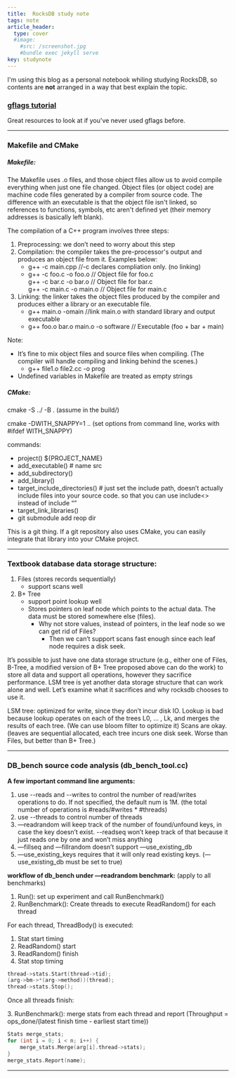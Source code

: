 ```yaml
---
title:  RocksDB study note
tags: note
article_header:
  type: cover
  #image:
    #src: /screenshot.jpg
    #bundle exec jekyll serve
key: studynote
---
```


I'm using this blog as a personal notebook whiling studying RocksDB, so contents are **not** arranged in a way that best explain the topic.

### [gflags tutorial](https://gflags.github.io/gflags/)

Great resources to look at if you've never used gflags before.

---

### Makefile and CMake

##### Makefile:

The Makefile uses .o files, and those object files allow us to avoid compile everything when just one file changed. Object files (or object code) are machine code files generated by a compiler from source code. The difference with an executable is that the object file isn't linked, so references to functions, symbols, etc aren't defined yet (their memory addresses is basically left blank).

The compilation of a C++ program involves three steps:
1. Preprocessing: we don’t need to worry about this step
2. Compilation: the compiler takes the pre-processor's output and produces an object file from it. Examples below:
    - g++ -c main.cpp //-c declares compliation only. (no linking)
    - g++ -c foo.c -o foo.o              // Object file for foo.c  
	  g++ -c bar.c -o bar.o              // Object file for bar.c  
	  g++ -c main.c -o main.o        // Object file for main.c
3. Linking: the linker takes the object files produced by the compiler and produces either a library or an executable file.
    - g++ main.o -omain //link main.o with standard library and output executable
    - g++ foo.o bar.o main.o -o software // Executable (foo + bar + main)

Note:
- It’s fine to mix object files and source files when compiling. (The compiler will handle compiling and linking behind the scenes.)
    - g++ file1.o file2.cc -o prog
- Undefined variables in Makefile are treated as empty strings

##### CMake:

cmake -S ../ -B . (assume in the build/)

cmake -DWITH_SNAPPY=1 .. (set options from command line, works with #ifdef WITH_SNAPPY)

commands:
- project() ${PROJECT_NAME}
- add_executable() # name src
- add_subdirectory()
- add_library()
- target_include_directories() # just set the include path, doesn’t actually include files into your source code. so that you can use include<> instead of include “”
- target_link_libraries()
- git submodule add reop dir

This is a git thing. If a git repository also uses CMake, you can easily integrate that library into your CMake project.

---

### Textbook database data storage structure:

1. Files (stores records sequentially)
   - support scans well
2. B+ Tree
    - support point lookup well
    - Stores pointers on leaf node which points to the actual data. The data must be stored somewhere else (files).
        - Why not store values, instead of pointers, in the leaf node so we can get rid of Files?
            - Then we can’t support scans fast enough since each leaf node requires a disk seek.

It’s possible to just have one data storage structure (e.g., either one of Files, B-Tree, a modified version of B+ Tree proposed above can do the work) to store all data and support all operations, however they sacrifice performance. LSM tree is yet another data storage structure that can work alone and well. Let’s examine what it sacrifices and why rocksdb chooses to use it.

LSM tree: optimized for write, since they don’t incur disk IO. Lookup is bad because lookup operates on each of the trees L0, ... , Lk, and merges the results of each tree. (We can use bloom filter to optimize it) Scans are okay. (leaves are sequential allocated, each tree incurs one disk seek. Worse than Files, but better than B+ Tree.)

---

### DB_bench source code analysis (db_bench_tool.cc)

**A few important command line arguments:**

1. use --reads and --writes to control the number of read/writes operations to do. If not specified, the default num is 1M. (the total number of operations is #reads/#writes * #threads)
2. use --threads to control number of threads
3. —readrandom will keep track of the number of found/unfound keys, in case the key doesn’t exist. --readseq won’t keep track of that because it just reads one by one and won’t miss anything
4. —fillseq and —fillrandom doesn’t support —use_existing_db
5. —use_existing_keys requires that it will only read existing keys. (—use_existing_db must be set to true)

**workflow of db_bench under —readrandom benchmark:** (apply to all benchmarks)

1. Run(): set up experiment and call RunBenchmark()
2. RunBenchmark(): Create threads to execute ReadRandom() for each thread
   
For each thread, ThreadBody() is executed:
1. Stat start timing
2. ReadRandom() start
3. ReadRandom() finish
4. Stat stop timing
   
```c++
thread->stats.Start(thread->tid);
(arg->bm->*(arg->method))(thread);
thread->stats.Stop();
```

Once all threads finish:

3\. RunBenchmark(): merge stats from each thread and report  (Throughput = ops_done/(latest finish time - earliest start time))
   
```c++
Stats merge_stats;
for (int i = 0; i < n; i++) {
    merge_stats.Merge(arg[i].thread->stats);
}
merge_stats.Report(name);
```
---

<!--more-->
